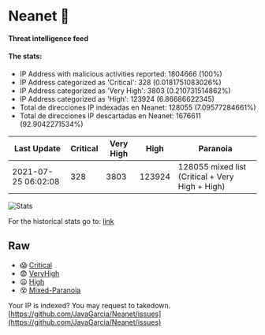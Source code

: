 # Neanet :hocho:
#### Threat intelligence feed
#### The stats:

- IP Address with malicious activities reported: 1804666 (100%)
- IP Address categorized as 'Critical':  328 (0.0181751083026%)
- IP Address categorized as 'Very High':  3803 (0.210731514862%)
- IP Address categorized as 'High':  123924 (6.86686622345)
- Total de direcciones IP indexadas en Neanet:  128055 (7.09577284661%)
- Total de direcciones IP descartadas en Neanet:  1676611 (92.9042271534%)

| Last Update | Critical | Very High | High | Paranoia |
| --- | --- | --- | --- | --- |
| 2021-07-25 06:02:08 | 328 | 3803 | 123924 | 128055 mixed list (Critical + Very High + High)|

![Stats](https://docs.google.com/spreadsheets/d/e/2PACX-1vSnaNMIXVabIpDJjufMlzH7poXnshF3mgd8Is1g9ytUEzVsP5my4Trn8f-xkoLLQ38xpL3HtmUexLo6/pubchart?oid=501124687&format=image)

For the historical stats go to: [link](/stats.csv)
## Raw
- :scream: [Critical](https://raw.githubusercontent.com/JavaGarcia/Neanet/master/blacklists/neanet_critical.txt)
- :fearful: [VeryHigh](https://raw.githubusercontent.com/JavaGarcia/Neanet/master/blacklists/neanet_veryHigh.txtt)
- :frowning: [High](https://raw.githubusercontent.com/JavaGarcia/Neanet/master/blacklists/neanet_high.txt)
- :dizzy_face: [Mixed-Paranoia](https://raw.githubusercontent.com/JavaGarcia/Neanet/master/blacklists/neanet_all.txt)


Your IP is indexed? You may request to takedown. [https://github.com/JavaGarcia/Neanet/issues](https://github.com/JavaGarcia/Neanet/issues)





























































































































































































































































































































































































































































































































































































































































































































































































































































































































































































































































































































































































































































































































































































































































































































































































































































































































































































































































































































































































































































































































































































































































































































































































































































































































































































































































































































































































































































































































































































































































































































































































































































































































































































































































































































































































































































































































































































































































































































































































































































































































































































































































































































































































































































































































































































































































































































































































































































































































































































































































































































































































































































































































































































































































































































































































































































































































































































































































































































































































































































































































































































































































































































































































































































































































































































































































































































































































































































































































































































































































































































































































































































































































































































































































































































































































































































































































































































































































































































































































